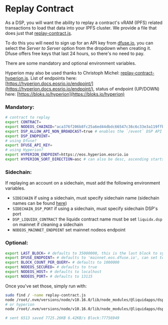 Replay Contract
========

As a DSP, you will want the ability to replay a contract's vRAM (IPFS) related transactions to load that data into your IPFS cluster.  We provide a file that does just that [replay-contract.js](https://github.com/liquidapps-io/zeus-sdk/blob/master/boxes/groups/services/ipfs-dapp-service/utils/ipfs-service/replay-contract.js).

To do this you will need to sign up for an API key from [dfuse.io](https://www.dfuse.io), you can select the *Server to Server* option from the dropdown when creating it. Dfuse offers free keys that last 24 hours, so there's no need to pay.

There are some mandatory and optional environment variables.

Hyperion may also be used thanks to Christoph Michel: [replay-contract-hyperion.js](https://github.com/liquidapps-io/zeus-sdk/blob/master/boxes/groups/services/ipfs-dapp-service/utils/ipfs-service/replay-contract-hyperion.js). List of endpoints here: [https://hyperion.docs.eosrio.io/endpoint/](https://hyperion.docs.eosrio.io/endpoint/), status of endpoint (UP/DOWN) here: [https://bloks.io/hyperion](https://bloks.io/hyperion)

### Mandatory:

```bash
# contract to replay
export CONTRACT=
export NODEOS_CHAINID="aca376f206b8fc25a6ed44dbdc66547c36c6c33e3a119ffbeaef943642f0e906" # < mainnet | kylin > "5fff1dae8dc8e2fc4d5b23b2c7665c97f9e9d8edf2b6485a86ba311c25639191"
export DSP_ALLOW_API_NON_BROADCAST=true # enables the `/event` DSP API endpoint to accept non-blocking service events such as xcommits.
export DSP_ENDPOINT=
# using Dfuse?
export DFUSE_API_KEY=
# using Hyperion?
export HYPERION_ENDPOINT=https://eos.hyperion.eosrio.io
export HYPERION_SORT_DIRECTION=asc # can also be desc, ascending starts from first block, descending starts from head block of chains
```

### Sidechain:

If replaying an account on a sidechain, must add the following environment variables. 

- `SIDECHAIN` if using a sidechain, must specify sidechain name (sidechain names can be found [here](../liquidx/example-chains))
- `SIDECHAIN_DSP_PORT` if using a sidechain, must specify sidechain DSP's port
- `DSP_LIQUIDX_CONTRACT` the liquidx contract name must be set `liquidx.dsp` on mainnet if cleaning a sidechain
- `NODEOS_MAINNET_ENDPOINT` set mainnet nodeos endpoint

### Optional:

```bash
export LAST_BLOCK= # defaults to 35000000, this is the last block to sync from, find the first vRAM transaction for the contract and set the block before it
export DFUSE_ENDPOINT= # defaults to 'mainnet.eos.dfuse.io', can set to `kylin.eos.dfuse.io`
export BLOCK_COUNT_PER_QUERY= # defaults to 1000000
export NODEOS_SECURED= # defaults to true
export NODEOS_HOST= # defaults to localhost
export NODEOS_PORT= # defaults to 13115
```

Once you've set those, simply run with:

```bash
sudo find / -name replay-contract.js
node /root/.nvm/versions/node/v10.16.0/lib/node_modules/@liquidapps/dsp/utils/ipfs-service/replay-contract.js
# or hyperion
node /root/.nvm/versions/node/v10.16.0/lib/node_modules/@liquidapps/dsp/utils/ipfs-service/replay-contract-hyperion.js

# sent 6513 saved 7725.26KB 6.42KB/s Block:77756949
```